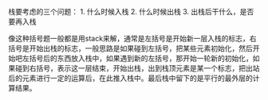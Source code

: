  栈要考虑的三个问题：
    1. 什么时候入栈
    2. 什么时候出栈
    3. 出栈后干什么，是否要再入栈

像这种括号题一般都是用stack来解，通常是左括号是开始新一层入栈的标志，右括号是开始出栈的标志，一般思路是如果碰到左括号，把某些元素初始化，然后开始吧左括号后的东西放入栈中，如果遇到新的左括号，那开始一轮新的初始化，如果碰到右括号，表示这一层结束，开始出栈，出到栈顶元素是某一个标志，把出站后的元素进行一定的运算后，在此推入栈中。最后栈中留下的是平行的最外层的计算结果。

